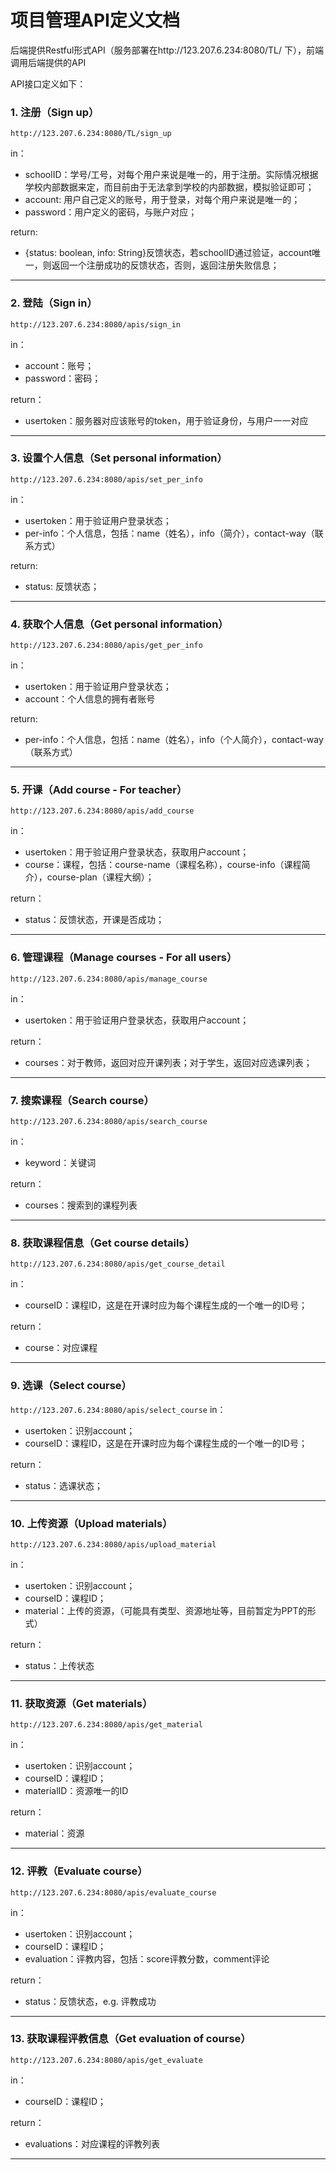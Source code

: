 # 项目管理API定义文档

后端提供Restful形式API（服务部署在http://123.207.6.234:8080/TL/ 下），前端调用后端提供的API

API接口定义如下：

### 1. 注册（Sign up）
`http://123.207.6.234:8080/TL/sign_up`

in： 

* schoolID：学号/工号，对每个用户来说是唯一的，用于注册。实际情况根据学校内部数据来定，而目前由于无法拿到学校的内部数据，模拟验证即可；
* account: 用户自己定义的账号，用于登录，对每个用户来说是唯一的；
* password：用户定义的密码，与账户对应；

return:

* {status: boolean, info: String}反馈状态，若schoolID通过验证，account唯一，则返回一个注册成功的反馈状态，否则，返回注册失败信息；

---

### 2. 登陆（Sign in）
`http://123.207.6.234:8080/apis/sign_in`

in：

* account：账号；
* password：密码；

return：

* usertoken：服务器对应该账号的token，用于验证身份，与用户一一对应

---

### 3. 设置个人信息（Set personal information）
`http://123.207.6.234:8080/apis/set_per_info`

in：

* usertoken：用于验证用户登录状态；
* per-info：个人信息，包括：name（姓名），info（简介），contact-way（联系方式）

return:

* status: 反馈状态；

---

### 4. 获取个人信息（Get personal information）
`http://123.207.6.234:8080/apis/get_per_info`

in：

* usertoken：用于验证用户登录状态；
* account：个人信息的拥有者账号

return:

* per-info：个人信息，包括：name（姓名），info（个人简介），contact-way（联系方式）

---

### 5. 开课（Add course - For teacher）
`http://123.207.6.234:8080/apis/add_course`

in：

* usertoken：用于验证用户登录状态，获取用户account；
* course：课程，包括：course-name（课程名称），course-info（课程简介），course-plan（课程大纲）；

return：

* status：反馈状态，开课是否成功；

---

### 6. 管理课程（Manage courses - For all users）
`http://123.207.6.234:8080/apis/manage_course`

in：

* usertoken：用于验证用户登录状态，获取用户account；

return：

* courses：对于教师，返回对应开课列表；对于学生，返回对应选课列表；

---

### 7. 搜索课程（Search course）
`http://123.207.6.234:8080/apis/search_course`

in：

* keyword：关键词

return：

* courses：搜索到的课程列表

---

### 8. 获取课程信息（Get course details）
`http://123.207.6.234:8080/apis/get_course_detail`

in：

* courseID：课程ID，这是在开课时应为每个课程生成的一个唯一的ID号；

return：

* course：对应课程

---

### 9. 选课（Select course）
`http://123.207.6.234:8080/apis/select_course`
in：

* usertoken：识别account；
* courseID：课程ID，这是在开课时应为每个课程生成的一个唯一的ID号；

return：

* status：选课状态；

---

### 10. 上传资源（Upload materials）
`http://123.207.6.234:8080/apis/upload_material`

in：

* usertoken：识别account；
* courseID：课程ID；
* material：上传的资源，（可能具有类型、资源地址等，目前暂定为PPT的形式）

return：

* status：上传状态

---

### 11. 获取资源（Get materials）
`http://123.207.6.234:8080/apis/get_material`

in：

* usertoken：识别account；
* courseID：课程ID；
* materialID：资源唯一的ID

return：

* material：资源

---

### 12. 评教（Evaluate course）
`http://123.207.6.234:8080/apis/evaluate_course`

in：

* usertoken：识别account；
* courseID：课程ID；
* evaluation：评教内容，包括：score评教分数，comment评论

return：

* status：反馈状态，e.g. 评教成功

---

### 13. 获取课程评教信息（Get evaluation of course）
`http://123.207.6.234:8080/apis/get_evaluate`

in：

* courseID：课程ID；

return：

* evaluations：对应课程的评教列表

---


